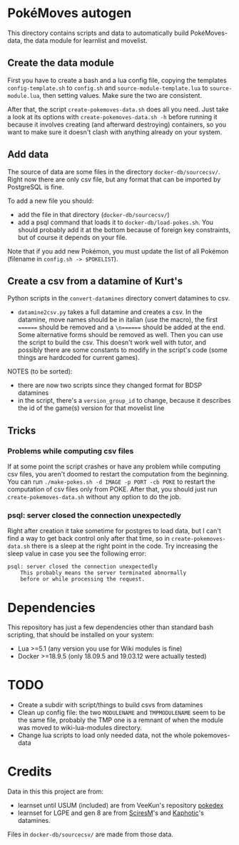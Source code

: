 # PokéMoves autogen
This directory contains scripts and data to automatically build PokéMoves-data,
the data module for learnlist and movelist.

## Create the data module
First you have to create a bash and a lua config file, copying the templates
`config-template.sh` to `config.sh` and `source-module-template.lua` to
`source-module.lua`, then setting values. Make sure the two are consistent.

After that, the script `create-pokemoves-data.sh` does all you need. Just take
a look at its options with `create-pokemoves-data.sh -h` before running it
because it involves creating (and afterward destroying) containers, so you want
to make sure it doesn't clash with anything already on your system.

## Add data
The source of data are some files in the directory `docker-db/sourcecsv/`.
Right now there are only csv file, but any format that can be imported by
PostgreSQL is fine.

To add a new file you should:
- add the file in that directory (`docker-db/sourcecsv/`)
- add a psql command that loads it to `docker-db/load-pokes.sh`. You should
  probably add it at the bottom because of foreign key constraints, but of
  course it depends on your file.

Note that if you add new Pokémon, you must update the list of all Pokémon
(filename in `config.sh -> $POKELIST`).

## Create a csv from a datamine of Kurt's
Python scripts in the `convert-datamines` directory convert datamines to csv.
- `datamine2csv.py` takes a full datamine and creates a csv. In the datamine,
  move names should be in italian (use the macro), the first `======` should be
  removed and a `\n======` should be added at the end. Some alternative forms
  should be removed as well. Then you can use the script to build the csv.
  This doesn't work well with tutor, and possibly there are some constants to
  modify in the script's code (some things are hardcoded for current games).

NOTES (to be sorted):
- there are now two scripts since they changed format for BDSP datamines
- in the script, there's a `version_group_id` to change, because it describes
  the id of the game(s) version for that movelist line

## Tricks
### Problems while computing csv files
If at some point the script crashes or have any problem while computing csv
files, you aren't doomed to restart the computation from the beginning. You can
run
`./make-pokes.sh -d IMAGE -p PORT -cb POKE`
to restart the computation of csv files only from POKE. After that, you should
just run `create-pokemoves-data.sh` without any option to do the job.

### psql: server closed the connection unexpectedly
Right after creation it take sometime for postgres to load data, but I can't
find a way to get back control only after that time, so in
`create-pokemoves-data.sh` there is a sleep at the right point in the code.
Try increasing the sleep value in case you see the following error:
```
psql: server closed the connection unexpectedly
	This probably means the server terminated abnormally
	before or while processing the request.
```

# Dependencies
This repository has just a few dependencies other than standard bash scripting, that should
be installed on your system:
- Lua >=5.1 (any version you use for Wiki modules is fine)
- Docker >=18.9.5 (only 18.09.5 and 19.03.12 were actually tested)

# TODO
- Create a subdir with script/things to build csvs from datamines
- Clean up config file: the two `MODULENAME` and `TMPMODULENAME` seem to be
  the same file, probably the TMP one is a remnant of when the module was
  moved to wiki-lua-modules directory.
- Change lua scripts to load only needed data, not the whole pokemoves-data

# Credits
Data in this this project are from:
- learnset until USUM (included) are from VeeKun's repository [pokedex](https://github.com/veekun/pokedex)
- learnset for LGPE and gen 8 are from [SciresM](https://twitter.com/SciresM/)'s and [Kaphotic](https://twitter.com/Kaphotics)'s datamines.

Files in `docker-db/sourcecsv/` are made from those data.

